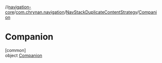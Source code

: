 //[navigation-core](../../../../index.md)/[com.chrynan.navigation](../../index.md)/[NavStackDuplicateContentStrategy](../index.md)/[Companion](index.md)

# Companion

[common]\
object [Companion](index.md)
